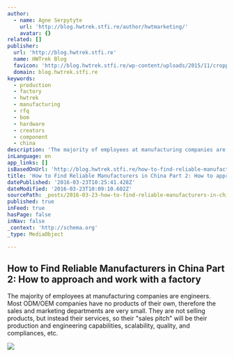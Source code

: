 ```yaml
---
author:
  - name: Agne Serpytyte
    url: 'http://blog.hwtrek.stfi.re/author/hwtmarketing/'
    avatar: {}
related: []
publisher:
  url: 'http://blog.hwtrek.stfi.re'
  name: HWTrek Blog
  favicon: 'http://blog.hwtrek.stfi.re/wp-content/uploads/2015/11/cropped-logo-192x192.jpg'
  domain: blog.hwtrek.stfi.re
keywords:
  - production
  - factory
  - hwtrek
  - manufacturing
  - rfq
  - bom
  - hardware
  - creators
  - component
  - china
description: 'The majority of employees at manufacturing companies are engineers. Most ODM/OEM companies have no products of their own, therefore the sales and marketing departments are very small. They are not selling products, but instead their services, so their "sales pitch" will be their production and engineering capabilities, scalability, quality, and compliances, etc.'
inLanguage: en
app_links: []
isBasedOnUrl: 'http://blog.hwtrek.stfi.re/how-to-find-reliable-manufacturers-in-china-part-2-how-to-approach-and-work-with-a-factory/?sf=ldjlno'
title: 'How to Find Reliable Manufacturers in China Part 2: How to approach and work with a factory'
datePublished: '2016-03-23T10:25:41.428Z'
dateModified: '2016-03-23T10:09:10.602Z'
sourcePath: _posts/2016-03-23-how-to-find-reliable-manufacturers-in-china-part-2-how-to-a.md
published: true
inFeed: true
hasPage: false
inNav: false
_context: 'http://schema.org'
_type: MediaObject

---
```

<article style=""><h1>How to Find Reliable Manufacturers in China Part 2: How to approach and work with a factory</h1><p>The majority of employees at manufacturing companies are engineers. Most ODM/OEM companies have no products of their own, therefore the sales and marketing departments are very small. They are not selling products, but instead their services, so their "sales pitch" will be their production and engineering capabilities, scalability, quality, and compliances, etc.</p><img src="http://blog.hwtrek.stfi.re/wp-content/uploads/2016/03/engineers.jpg" /></article>